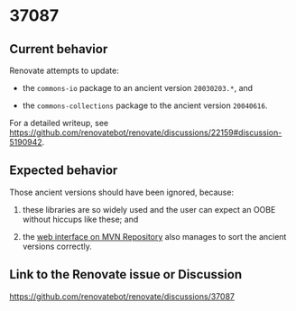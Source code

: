 # 37087

## Current behavior

Renovate attempts to update:

- the `commons-io` package to an ancient version `20030203.*`, and

- the `commons-collections` package to the ancient version `20040616`.

For a detailed writeup, see https://github.com/renovatebot/renovate/discussions/22159#discussion-5190942.

## Expected behavior

Those ancient versions should have been ignored, because:

1. these libraries are so widely used and the user can expect an OOBE
   without hiccups like these; and

2. the
   [web interface on MVN Repository](https://mvnrepository.com/artifact/commons-io/commons-io)
   also manages to sort the ancient versions correctly.

## Link to the Renovate issue or Discussion

https://github.com/renovatebot/renovate/discussions/37087
